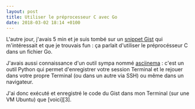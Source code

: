 ```yaml
---
layout: post
title: Utiliser le préprocesseur C avec Go
date: 2018-03-02 18:14 +0100
---
```

L'autre jour, j'avais 5 min et je suis tombé sur un [snippet Gist][1] qui 
m'intéressait et que je trouvais fun : ça parlait d'utiliser le préprocésseur C 
dans un fichier Go.

J'avais aussi connaissance d'un outil sympa nommé [asciinema][2] : c'est un 
outil Python qui permet d'enregistrer votre session Terminal et le rejouer dans
 votre propre Terminal (ou dans un autre via SSH) ou même dans un navigateur.

J'ai donc exécuté et enregistré le code du Gist dans mon Terminal (sur une VM 
Ubuntu) que [voici][3].

[1]:	https://gist.github.com/dgryski/a8353cb0977641f1feb6db1b8ed0eaf7 "Gist"
[2]:	https://asciinema.org "asciinema"
[2]:	https://asciinema.org/a/166221 "Go CPP"
